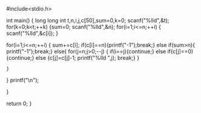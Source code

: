#include<stdio.h>

int main()
{
long long int t,n,i,j,c[50],sum=0,k=0;
 scanf("%lld",&t);
for(k=0;k<t;++k)
{sum=0;
  scanf("%lld",&n);
  for(i=1;i<=n;++i)
     {
       scanf("%lld",&c[i]);
     }

   for(i=1;i<=n;++i)
      {
             sum+=c[i];
       if(c[i]==n){printf("-1");break;}
          else if(sum>n){ printf("-1");break;}
else{
    for(j=n;j>0;--j)
        {
         if(i==j){continue;}
             else if(c[j]==0){continue;}
             else {c[j]=c[j]-1; printf("%lld ",j); break;}
         }

    }

}
printf("\n");

}

return 0;
}
